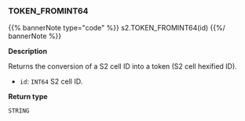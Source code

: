 ### TOKEN_FROMINT64

{{% bannerNote type="code" %}}
s2.TOKEN_FROMINT64(id)
{{%/ bannerNote %}}

**Description**

Returns the conversion of a S2 cell ID into a token (S2 cell hexified ID).

* `id`: `INT64` S2 cell ID.

**Return type**

`STRING`


